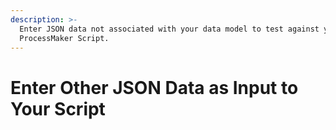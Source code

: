 ```yaml
---
description: >-
  Enter JSON data not associated with your data model to test against your
  ProcessMaker Script.
---
```


# Enter Other JSON Data as Input to Your Script

